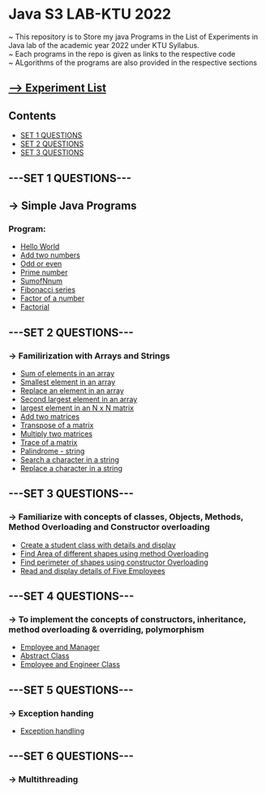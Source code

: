 # Java S3 LAB-KTU  2022

~ This repository is to Store my java Programs in the List of Experiments in Java lab of the academic year 2022 under KTU Syllabus.<br>
~ Each programs in the repo is given as links to the respective code<br>
~ ALgorithms of the programs are also provided in the respective sections<br>


##  [--> Experiment List](ExpList.md)

## Contents


* [SET 1 QUESTIONS](#set-1-questions)
* [SET 2 QUESTIONS](#set-2-questions)
* [SET 3 QUESTIONS](#set-3-questions)




## ---SET 1 QUESTIONS---
## -> Simple Java Programs 
 
 ### Program:
* [Hello World](SET%201/HelloWorld.java)
* [Add two numbers](SET%201/addnum.java)
* [Odd or even](SET%201/OddorEven.java)
* [Prime number](SET%201/primeNum.java)
* [SumofNnum](SET%201/SumofNnum.java)
* [Fibonacci series](SET%201/fibonacci.java)
* [Factor of a number](SET%201/Factors.java)
* [Factorial](SET%201/factorial.java)

<!-- ### Algorithm:

* [Hello World](SET%201/HelloWorld.java)
* [Add two numbers](SET%201/addnum.java)
* [Odd or even](SET%201/OddorEven.java)
* [Prime number](SET%201/primeNum.java)
* [SumofNnum](SET%201/SumofNnum.java)
* [Fibonacci series](SET%201/fibonacci.java)
* [Factor of a number](SET%201/Factors.java)
* [Factorial](SET%201/factorial.java) -->



## ---SET 2 QUESTIONS---
### -> Familirization with Arrays and Strings


* [Sum of elements in an array](SET%202/ArraySum.java)
* [Smallest element in an array](SET%202/SmallEl.java)
* [Replace an element in an array](SET%202/ReplaceEl.java)
* [Second largest element in an array](SET%202/SecondLarEl.java)
* [largest element in an N x N matrix](SET%202/LargestMatEl.java)
* [Add two matrices](SET%202/MatSum.java)
* [Transpose of a matrix](SET%202/Transpose.java)
* [Multiply two matrices](SET%202/MatMultiply.java)
* [Trace of a matrix](SET%202/Trace.java)
* [Palindrome - string](SET%202/StringPalindrome.java)
* [Search a character in a string](SET%202/SearchChar.class)
* [Replace a character in a string](SET%202/ReplaceChar.java)

## ---SET 3 QUESTIONS---
### -> Familiarize with concepts of classes, Objects, Methods, Method Overloading and Constructor overloading

* [Create a student class with details and display](SET%203/Student.java)
* [Find Area of different shapes using method Overloading](SET%203/MethodOverloading.java)
* [Find perimeter of shapes using constructor Overloading](SET%203/constructOver.java)
* [Read and display details of Five Employees](SET%203/EmpClass.java)

## ---SET 4 QUESTIONS---
### -> To implement the concepts of constructors, inheritance, method overloading & overriding, polymorphism

* [Employee and Manager](SET%204/Employee.java)
* [Abstract Class](SET%204/abstractShape.java)
* [Employee and Engineer Class](SET%204/EmployeeEng.java)

## ---SET 5 QUESTIONS---
### -> Exception handing 

* [Exception handling]()

## ---SET 6 QUESTIONS---
### -> Multithreading
